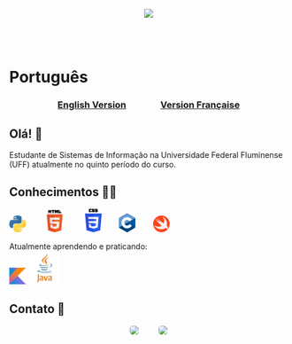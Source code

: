 <p align="center">
  <img height="200px" src="https://github-readme-stats-git-masterrstaa-rickstaa.vercel.app/api/top-langs/?username=roberto-dep-martins&layout=compact&langs_count=7&theme=dark&locale=pt-br"/>
</p>
<br></br>

# Português 
<h3 align="center">
  <a href="https://github.com/Roberto-deP-Martins/Roberto-deP-Martins/README-EN.md">English Version</a>
  &nbsp;&nbsp;&nbsp;&nbsp;&nbsp;&nbsp;&nbsp;&nbsp;&nbsp;&nbsp;&nbsp;&nbsp;&nbsp;&nbsp;
  <a href="https://github.com/Roberto-deP-Martins/Roberto-deP-Martins/README-FR.md">Version Française</a>
</h3>

## <b>Olá! 👋</b>
Estudante de Sistemas de Informação na Universidade Federal Fluminense (UFF) atualmente no quinto período do curso.<br/>

## <b>Conhecimentos</b> 👨‍💻
  <img src="https://github.com/Roberto-deP-Martins/Roberto-deP-Martins/blob/main/Imagens/logo_python.png" width="30px" alt="Logo do Python">&nbsp;&nbsp;&nbsp;&nbsp;&nbsp;&nbsp;&nbsp;
  <img src="https://github.com/Roberto-deP-Martins/Roberto-deP-Martins/blob/main/Imagens/HTML5_Logo_32.png" width=40px alt="Logo do HTML"> &nbsp;&nbsp;&nbsp;&nbsp;&nbsp;&nbsp;&nbsp;
  <img src="https://github.com/Roberto-deP-Martins/Roberto-deP-Martins/blob/main/Imagens/logoCSS.png" width="30px" alt="Logo do CSS">&nbsp;&nbsp;&nbsp;&nbsp;&nbsp;&nbsp;&nbsp; 
  <img src="https://github.com/Roberto-deP-Martins/Roberto-deP-Martins/blob/main/Imagens/C_Logo.png" width="30px" alt="Logo do C">&nbsp;&nbsp;&nbsp;&nbsp;&nbsp;&nbsp;&nbsp; 
  <img src="https://github.com/Roberto-deP-Martins/Roberto-deP-Martins/blob/main/Imagens/Swift.png" width=30px alt="Logo do Swift">

Atualmente aprendendo e praticando:</br>
<img src="https://github.com/Roberto-deP-Martins/Roberto-deP-Martins/blob/main/Imagens/Kotlin.png" width=30px alt="Logo do Kotlin">
<img src="https://github.com/Roberto-deP-Martins/Roberto-deP-Martins/blob/main/Imagens/Java.png" width=60px alt="Logo do Java">

## <b>Contato 📩</b>
<div align="center">
  <a title="robertomartins.profissional@gmail.com" href = "mailto:robertomartins.profissional@gmail.com"><img src="https://img.shields.io/badge/-Gmail-D14836?style=for-the-badge&logo=gmail&logoColor=white" style="border-radius:5px" target="_blank"></a>
  &nbsp;&nbsp;&nbsp;&nbsp;&nbsp;&nbsp;&nbsp;
  <a href="www.linkedin.com/in/roberto-p-martins/" target="_blank"><img src="https://img.shields.io/badge/-LinkedIn-%230077B5?style=for-the-badge&logo=linkedin&logoColor=white" style="border-radius: 5px" target="_blank"></a>
</div>
